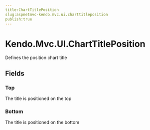 ```yaml
---
title:ChartTitlePosition
slug:aspnetmvc-kendo.mvc.ui.charttitleposition
publish:true
---
```


# Kendo.Mvc.UI.ChartTitlePosition
Defines the position chart title

## Fields
### Top
The title is positioned on the top
### Bottom
The title is positioned on the bottom




 
